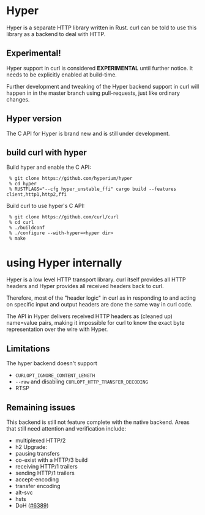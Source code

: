 # Hyper

Hyper is a separate HTTP library written in Rust. curl can be told to use this
library as a backend to deal with HTTP.

## Experimental!

Hyper support in curl is considered **EXPERIMENTAL** until further notice. It
needs to be explicitly enabled at build-time.

Further development and tweaking of the Hyper backend support in curl will
happen in in the master branch using pull-requests, just like ordinary
changes.

## Hyper version

The C API for Hyper is brand new and is still under development.

## build curl with hyper

Build hyper and enable the C API:

     % git clone https://github.com/hyperium/hyper
     % cd hyper
     % RUSTFLAGS="--cfg hyper_unstable_ffi" cargo build --features client,http1,http2,ffi

Build curl to use hyper's C API:

     % git clone https://github.com/curl/curl
     % cd curl
     % ./buildconf
     % ./configure --with-hyper=<hyper dir>
     % make

# using Hyper internally

Hyper is a low level HTTP transport library. curl itself provides all HTTP
headers and Hyper provides all received headers back to curl.

Therefore, most of the "header logic" in curl as in responding to and acting
on specific input and output headers are done the same way in curl code.

The API in Hyper delivers received HTTP headers as (cleaned up) name=value
pairs, making it impossible for curl to know the exact byte representation
over the wire with Hyper.

## Limitations

The hyper backend doesn't support

- `CURLOPT_IGNORE_CONTENT_LENGTH`
- `--raw` and disabling `CURLOPT_HTTP_TRANSFER_DECODING`
- RTSP

## Remaining issues

This backend is still not feature complete with the native backend. Areas that
still need attention and verification include:

- multiplexed HTTP/2
- h2 Upgrade:
- pausing transfers
- co-exist with a HTTP/3 build
- receiving HTTP/1 trailers
- sending HTTP/1 trailers
- accept-encoding
- transfer encoding
- alt-svc
- hsts
- DoH ([#6389](https://github.com/curl/curl/issues/6389))
